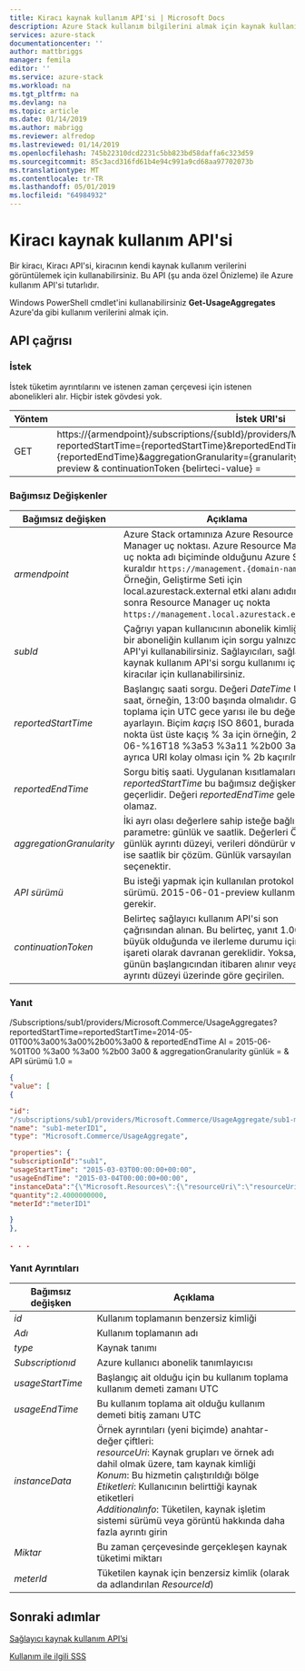```yaml
---
title: Kiracı kaynak kullanım API'si | Microsoft Docs
description: Azure Stack kullanım bilgilerini almak için kaynak kullanım API'si, başvuru.
services: azure-stack
documentationcenter: ''
author: mattbriggs
manager: femila
editor: ''
ms.service: azure-stack
ms.workload: na
ms.tgt_pltfrm: na
ms.devlang: na
ms.topic: article
ms.date: 01/14/2019
ms.author: mabrigg
ms.reviewer: alfredop
ms.lastreviewed: 01/14/2019
ms.openlocfilehash: 745b22310dcd2231c5bb823bd58daffa6c323d59
ms.sourcegitcommit: 85c3acd316fd61b4e94c991a9cd68aa97702073b
ms.translationtype: MT
ms.contentlocale: tr-TR
ms.lasthandoff: 05/01/2019
ms.locfileid: "64984932"
---
```

# <a name="tenant-resource-usage-api"></a>Kiracı kaynak kullanım API'si

Bir kiracı, Kiracı API'si, kiracının kendi kaynak kullanım verilerini görüntülemek için kullanabilirsiniz. Bu API (şu anda özel Önizleme) ile Azure kullanım API'si tutarlıdır.

Windows PowerShell cmdlet'ini kullanabilirsiniz **Get-UsageAggregates** Azure'da gibi kullanım verilerini almak için.

## <a name="api-call"></a>API çağrısı
### <a name="request"></a>İstek
İstek tüketim ayrıntılarını ve istenen zaman çerçevesi için istenen abonelikleri alır. Hiçbir istek gövdesi yok.

| **Yöntem** | **İstek URI'si** |
| --- | --- |
| GET |https://{armendpoint}/subscriptions/{subId}/providers/Microsoft.Commerce/usageAggregates?reportedStartTime={reportedStartTime}&reportedEndTime={reportedEndTime}&aggregationGranularity={granularity}&api-version= 2015-06-01-preview & continuationToken {belirteci-value} = |

### <a name="arguments"></a>Bağımsız Değişkenler
| **Bağımsız değişken** | **Açıklama** |
| --- | --- |
| *armendpoint* |Azure Stack ortamınıza Azure Resource Manager uç noktası. Azure Resource Manager uç nokta adı biçiminde olduğunu Azure Stack kuraldır `https://management.{domain-name}`. Örneğin, Geliştirme Seti için local.azurestack.external etki alanı adıdır ve sonra Resource Manager uç nokta `https://management.local.azurestack.external`. |
| *subId* |Çağrıyı yapan kullanıcının abonelik kimliği. Tek bir aboneliğin kullanım için sorgu yalnızca bu API'yi kullanabilirsiniz. Sağlayıcıları, sağlayıcı kaynak kullanım API'si sorgu kullanımı için tüm kiracılar için kullanabilirsiniz. |
| *reportedStartTime* |Başlangıç saati sorgu. Değeri *DateTime* UTC ile saat, örneğin, 13:00 başında olmalıdır. Günlük toplama için UTC gece yarısı ile bu değeri ayarlayın. Biçim *kaçış* ISO 8601, burada iki nokta üst üste kaçış % 3a için örneğin, 2015-06-%16T18 %3a53 %3a11 %2b00 3a00Z, ve ayrıca URI kolay olması için % 2b kaçırılmışsa. |
| *reportedEndTime* |Sorgu bitiş saati. Uygulanan kısıtlamaları *reportedStartTime* bu bağımsız değişken için de geçerlidir. Değeri *reportedEndTime* gelecekte olamaz. |
| *aggregationGranularity* |İki ayrı olası değerlere sahip isteğe bağlı bir parametre: günlük ve saatlik. Değerleri Öner gibi günlük ayrıntı düzeyi, verileri döndürür ve diğeri ise saatlik bir çözüm. Günlük varsayılan seçenektir. |
| *API sürümü* |Bu isteği yapmak için kullanılan protokol sürümü. 2015-06-01-preview kullanmanız gerekir. |
| *continuationToken* |Belirteç sağlayıcı kullanım API'si son çağrısından alınan. Bu belirteç, yanıt 1.000 satır büyük olduğunda ve ilerleme durumu için bir yer işareti olarak davranan gereklidir. Yoksa, verileri günün başlangıcından itibaren alınır veya saat ayrıntı düzeyi üzerinde göre geçirilen. |

### <a name="response"></a>Yanıt
/Subscriptions/sub1/providers/Microsoft.Commerce/UsageAggregates?reportedStartTime=reportedStartTime=2014-05-01T00%3a00%3a00%2b00%3a00 & reportedEndTime Al = 2015-06-%01T00 %3a00 %3a00 %2b00 3a00 & aggregationGranularity günlük = & API sürümü 1.0 =

```json
{
"value": [
{

"id":
"/subscriptions/sub1/providers/Microsoft.Commerce/UsageAggregate/sub1-meterID1",
"name": "sub1-meterID1",
"type": "Microsoft.Commerce/UsageAggregate",

"properties": {
"subscriptionId":"sub1",
"usageStartTime": "2015-03-03T00:00:00+00:00",
"usageEndTime": "2015-03-04T00:00:00+00:00",
"instanceData":"{\"Microsoft.Resources\":{\"resourceUri\":\"resourceUri1\",\"location\":\"Alaska\",\"tags\":null,\"additionalInfo\":null}}",
"quantity":2.4000000000,
"meterId":"meterID1"

}
},

. . .
```

### <a name="response-details"></a>Yanıt Ayrıntıları
| **Bağımsız değişken** | **Açıklama** |
| --- | --- |
| *id* |Kullanım toplamanın benzersiz kimliği |
| *Adı* |Kullanım toplamanın adı |
| *type* |Kaynak tanımı |
| *Subscriptionıd* |Azure kullanıcı abonelik tanımlayıcısı |
| *usageStartTime* |Başlangıç ait olduğu için bu kullanım toplama kullanım demeti zamanı UTC |
| *usageEndTime* |Bu kullanım toplama ait olduğu kullanım demeti bitiş zamanı UTC |
| *instanceData* |Örnek ayrıntıları (yeni biçimde) anahtar-değer çiftleri:<br>  *resourceUri*: Kaynak grupları ve örnek adı dahil olmak üzere, tam kaynak kimliği <br>  *Konum*: Bu hizmetin çalıştırıldığı bölge <br>  *Etiketleri*: Kullanıcının belirttiği kaynak etiketleri <br>  *Additionalınfo*: Tüketilen, kaynak işletim sistemi sürümü veya görüntü hakkında daha fazla ayrıntı girin |
| *Miktar* |Bu zaman çerçevesinde gerçekleşen kaynak tüketimi miktarı |
| *meterId* |Tüketilen kaynak için benzersiz kimlik (olarak da adlandırılan *ResourceId*) |


## <a name="next-steps"></a>Sonraki adımlar
[Sağlayıcı kaynak kullanım API’si](azure-stack-provider-resource-api.md)

[Kullanım ile ilgili SSS](azure-stack-usage-related-faq.md)

